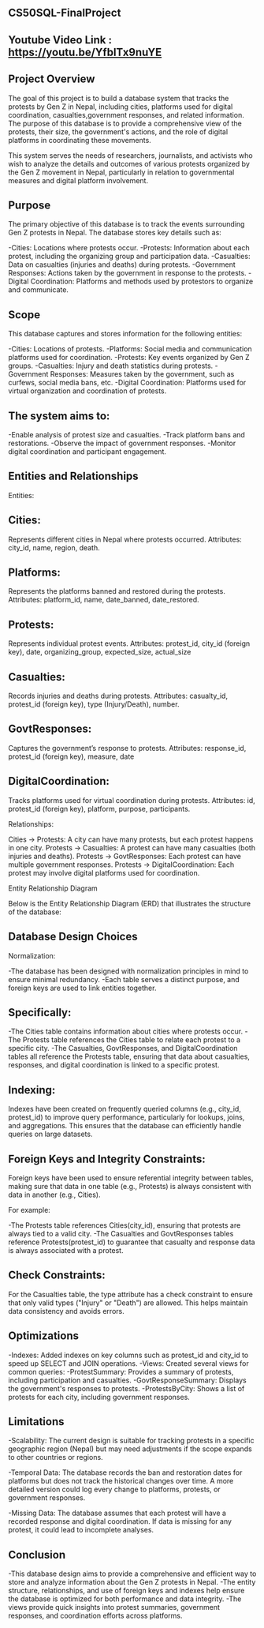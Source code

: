  CS50SQL-FinalProject
 --------------------------

 Youtube Video Link : https://youtu.be/YfblTx9nuYE
-----------------------------------------------------


 Project Overview
-----------------
The goal of this project is to build a database system that tracks the protests by Gen Z in Nepal,
including cities, platforms used for digital coordination, casualties,government responses, and related information.
 The purpose of this database is to provide a comprehensive view of the protests, their size, the government's actions, and the role of digital platforms in coordinating these movements.

This system serves the needs of researchers, journalists, and activists who wish to analyze the details and outcomes of various protests organized by the Gen Z movement in Nepal,
 particularly in relation to governmental measures and digital platform involvement.



Purpose
--------
The primary objective of this database is to track the events surrounding Gen Z protests in Nepal.
 The database stores key details such as:

-Cities: Locations where protests occur.
-Protests: Information about each protest, including the organizing group and participation data.
-Casualties: Data on casualties (injuries and deaths) during protests.
-Government Responses: Actions taken by the government in response to the protests.
-Digital Coordination: Platforms and methods used by protestors to organize and communicate.




Scope
-------
This database captures and stores information for the following entities:

-Cities: Locations of protests.
-Platforms: Social media and communication platforms used for coordination.
-Protests: Key events organized by Gen Z groups.
-Casualties: Injury and death statistics during protests.
-Government Responses: Measures taken by the government, such as curfews, social media bans, etc.
-Digital Coordination: Platforms used for virtual organization and coordination of protests.



The system aims to:
--------------------
-Enable analysis of protest size and casualties.
-Track platform bans and restorations.
-Observe the impact of government responses.
-Monitor digital coordination and participant engagement.




Entities and Relationships
---------------------------

Entities:


Cities:
--------
Represents different cities in Nepal where protests occurred.
Attributes: city_id, name, region, death.



Platforms:
------------
Represents the platforms banned and restored during the protests.
Attributes: platform_id, name, date_banned, date_restored.



Protests:
----------
Represents individual protest events.
Attributes: protest_id, city_id (foreign key), date, organizing_group, expected_size, actual_size



Casualties:
------------
Records injuries and deaths during protests.
Attributes: casualty_id, protest_id (foreign key), type (Injury/Death), number.



GovtResponses:
--------------
Captures the government’s response to protests.
Attributes: response_id, protest_id (foreign key), measure, date



DigitalCoordination:
---------------------
Tracks platforms used for virtual coordination during protests.
Attributes: id, protest_id (foreign key), platform, purpose, participants.





Relationships:

Cities → Protests: A city can have many protests, but each protest happens in one city.
Protests → Casualties: A protest can have many casualties (both injuries and deaths).
Protests → GovtResponses: Each protest can have multiple government responses.
Protests → DigitalCoordination: Each protest may involve digital platforms used for coordination.

Entity Relationship Diagram

Below is the Entity Relationship Diagram (ERD) that illustrates the structure of the database:



Database Design Choices
------------------------
Normalization:

-The database has been designed with normalization principles in mind to ensure minimal redundancy.
-Each table serves a distinct purpose, and foreign keys are used to link entities together.

Specifically:
--------------
-The Cities table contains information about cities where protests occur.
-The Protests table references the Cities table to relate each protest to a specific city.
-The Casualties, GovtResponses, and DigitalCoordination tables all reference the Protests table,
 ensuring that data about casualties, responses, and digital coordination is linked to a specific protest.



Indexing:
----------
Indexes have been created on frequently queried columns (e.g., city_id, protest_id) to improve query performance, particularly for lookups, joins, and aggregations.
This ensures that the database can efficiently handle queries on large datasets.



Foreign Keys and Integrity Constraints:
----------------------------------------
Foreign keys have been used to ensure referential integrity between tables, making sure that data in one table (e.g., Protests) is always consistent with data in another (e.g., Cities).

For example:

-The Protests table references Cities(city_id), ensuring that protests are always tied to a valid city.
-The Casualties and GovtResponses tables reference Protests(protest_id) to guarantee that casualty and response data is always associated with a protest.



Check Constraints:
-------------------
For the Casualties table, the type attribute has a check constraint to ensure that only valid types ("Injury" or "Death") are allowed.
This helps maintain data consistency and avoids errors.



Optimizations
--------------
-Indexes: Added indexes on key columns such as protest_id and city_id to speed up SELECT and JOIN operations.
-Views: Created several views for common queries:
-ProtestSummary: Provides a summary of protests, including participation and casualties.
-GovtResponseSummary: Displays the government's responses to protests.
-ProtestsByCity: Shows a list of protests for each city, including government responses.



Limitations
------------
-Scalability: The current design is suitable for tracking protests in a specific geographic region (Nepal) but may need adjustments if the scope expands to other countries or regions.

-Temporal Data: The database records the ban and restoration dates for platforms but does not track the historical changes over time.
                A more detailed version could log every change to platforms, protests, or government responses.

-Missing Data: The database assumes that each protest will have a recorded response and digital coordination. If data is missing for any protest, it could lead to incomplete analyses.




Conclusion
-----------
-This database design aims to provide a comprehensive and efficient way to store and analyze information about the Gen Z protests in Nepal.
-The entity structure, relationships, and use of foreign keys and indexes help ensure the database is optimized for both performance and data integrity.
-The views provide quick insights into protest summaries, government responses, and coordination efforts across platforms.
